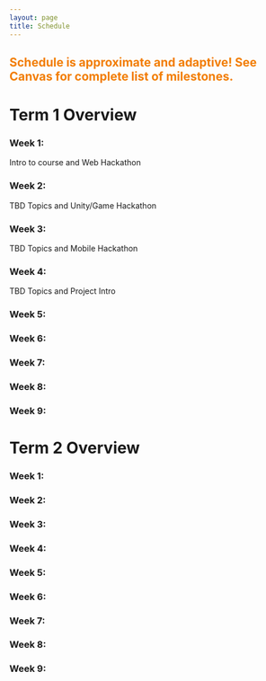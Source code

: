 ```yaml
---
layout: page
title: Schedule
---
```


## <span style="color: #F27D00">Schedule is approximate and adaptive! See Canvas for complete list of milestones.</span> ##

# Term 1 Overview

### Week 1: ###
Intro to course and Web Hackathon

### Week 2: ###
TBD Topics and Unity/Game Hackathon

### Week 3: ###
TBD Topics and Mobile Hackathon

### Week 4: ###
TBD Topics and Project Intro

### Week 5: ###

### Week 6: ###

### Week 7: ###

### Week 8: ###

### Week 9: ###


# Term 2 Overview

### Week 1: ###

### Week 2: ###

### Week 3: ###

### Week 4: ###

### Week 5: ###

### Week 6: ###

### Week 7: ###

### Week 8: ###

### Week 9: ###
